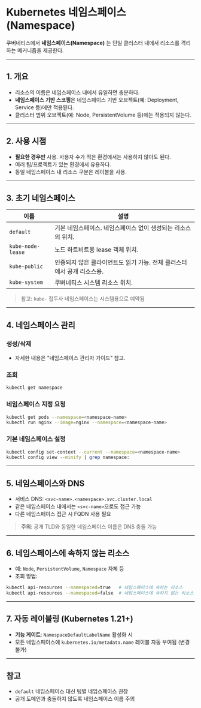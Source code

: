 # Kubernetes 네임스페이스 (Namespace)

쿠버네티스에서 **네임스페이스(Namespace)** 는 단일 클러스터 내에서 리소스를 격리하는 메커니즘을 제공한다.

---

## 1. 개요

- 리소스의 이름은 네임스페이스 내에서 유일하면 충분하다.
- **네임스페이스 기반 스코핑**은 네임스페이스 기반 오브젝트(예: Deployment, Service 등)에만 적용된다.
- 클러스터 범위 오브젝트(예: Node, PersistentVolume 등)에는 적용되지 않는다.

---

## 2. 사용 시점

- **필요한 경우만** 사용. 사용자 수가 적은 환경에서는 사용하지 않아도 된다.
- 여러 팀/프로젝트가 있는 환경에서 유용하다.
- 동일 네임스페이스 내 리소스 구분은 레이블을 사용.

---

## 3. 초기 네임스페이스

| 이름              | 설명 |
|------------------|------|
| `default`        | 기본 네임스페이스. 네임스페이스 없이 생성되는 리소스의 위치. |
| `kube-node-lease`| 노드 하트비트용 lease 객체 위치. |
| `kube-public`    | 인증되지 않은 클라이언트도 읽기 가능. 전체 클러스터에서 공개 리소스용. |
| `kube-system`    | 쿠버네티스 시스템 리소스 위치. |

> 참고: `kube-` 접두사 네임스페이스는 시스템용으로 예약됨

---

## 4. 네임스페이스 관리

### 생성/삭제

- 자세한 내용은 "네임스페이스 관리자 가이드" 참고.

### 조회

```bash
kubectl get namespace
```

### 네임스페이스 지정 요청

```bash
kubectl get pods --namespace=<namespace-name>
kubectl run nginx --image=nginx --namespace=<namespace-name>
```

### 기본 네임스페이스 설정

```bash
kubectl config set-context --current --namespace=<namespace-name>
kubectl config view --minify | grep namespace:
```

---

## 5. 네임스페이스와 DNS

- 서비스 DNS: `<svc-name>.<namespace>.svc.cluster.local`
- 같은 네임스페이스 내에서는 `<svc-name>`으로도 접근 가능
- 다른 네임스페이스 접근 시 FQDN 사용 필요

> **주의**: 공개 TLD와 동일한 네임스페이스 이름은 DNS 충돌 가능

---

## 6. 네임스페이스에 속하지 않는 리소스

- 예: `Node`, `PersistentVolume`, `Namespace` 자체 등
- 조회 방법:

```bash
kubectl api-resources --namespaced=true   # 네임스페이스에 속하는 리소스
kubectl api-resources --namespaced=false  # 네임스페이스에 속하지 않는 리소스
```

---

## 7. 자동 레이블링 (Kubernetes 1.21+)

- **기능 게이트**: `NamespaceDefaultLabelName` 활성화 시
- 모든 네임스페이스에 `kubernetes.io/metadata.name` 레이블 자동 부여됨 (변경 불가)

---

## 참고

- `default` 네임스페이스 대신 팀별 네임스페이스 권장
- 공개 도메인과 충돌하지 않도록 네임스페이스 이름 주의
